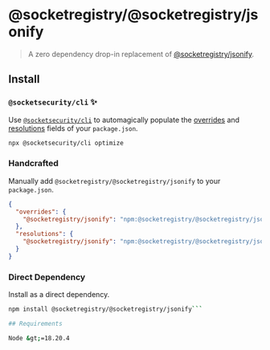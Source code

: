 # @socketregistry/@socketregistry/jsonify

> A zero dependency drop-in replacement of
> [@socketregistry/jsonify](https://www.npmjs.com/package/@socketregistry/jsonify).

## Install

### `@socketsecurity/cli` :sparkles:

Use [`@socketsecurity/cli`](https://www.npmjs.com/package/@socketsecurity/cli)
to automagically populate the
[overrides](https://docs.npmjs.com/cli/v9/configuring-npm/package-json#overrides)
and [resolutions](https://yarnpkg.com/configuration/manifest#resolutions) fields
of your `package.json`.

```sh
npx @socketsecurity/cli optimize
```

### Handcrafted

Manually add `@socketregistry/@socketregistry/jsonify` to your `package.json`.

```json
{
  "overrides": {
    "@socketregistry/jsonify": "npm:@socketregistry/@socketregistry/jsonify@^1"
  },
  "resolutions": {
    "@socketregistry/jsonify": "npm:@socketregistry/@socketregistry/jsonify@^1"
  }
}
```

### Direct Dependency

Install as a direct dependency.

````sh
npm install @socketregistry/@socketregistry/jsonify```

## Requirements

Node &gt;=18.20.4
````
